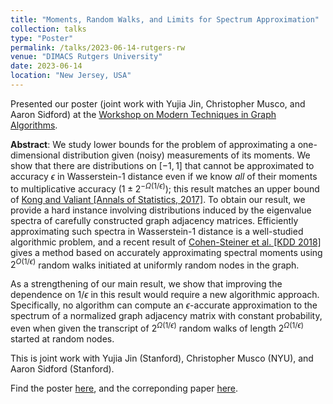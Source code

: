 ```yaml
---
title: "Moments, Random Walks, and Limits for Spectrum Approximation"
collection: talks
type: "Poster"
permalink: /talks/2023-06-14-rutgers-rw
venue: "DIMACS Rutgers University"
date: 2023-06-14
location: "New Jersey, USA"
---
```

Presented our poster (joint work with Yujia Jin, Christopher Musco, and Aaron Sidford) at the [Workshop on Modern Techniques in Graph Algorithms](https://sites.google.com/view/dimacswmtga/posters).

**Abstract**:
	We study lower bounds for the problem of approximating a one-dimensional distribution given (noisy) measurements of its moments. We show that there are distributions on $[-1,1]$ that cannot be approximated to accuracy $\epsilon$ in Wasserstein-1 distance even if we know _all_ of their moments to multiplicative accuracy $(1\pm2^{-\Omega(1/\epsilon)})$; this result matches an upper bound of [Kong and Valiant [Annals of Statistics, 2017]](https://arxiv.org/abs/1602.00061).  To obtain our result, we provide a hard instance involving distributions induced by the eigenvalue spectra of carefully constructed graph adjacency matrices. Efficiently approximating such spectra in Wasserstein-1 distance is a well-studied algorithmic problem, and a recent result of [Cohen-Steiner et al. [KDD 2018]](https://arxiv.org/abs/1712.01725) gives a method based on accurately approximating spectral moments using $2^{O(1/\epsilon)}$ random walks initiated at uniformly random nodes in the graph.

As a strengthening of our main result, we show that improving the dependence on $1/\epsilon$ in this result would require a new algorithmic approach. Specifically, no algorithm can compute an $\epsilon$-accurate approximation to the spectrum of a normalized graph adjacency matrix with constant probability, even when given the transcript of $2^{\Omega(1/\epsilon)}$ random walks of length $2^{\Omega(1/\epsilon)}$ started at random nodes.

 This is joint work with Yujia Jin (Stanford), Christopher Musco (NYU), and Aaron Sidford (Stanford).

Find the poster [here](/files/rw_sde_poster.pdf), and the correponding paper [here](/rw_sde.pdf).
